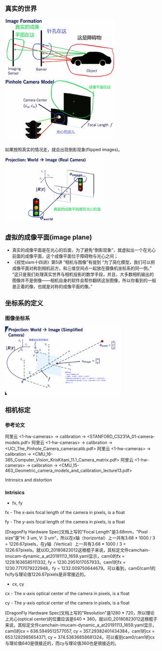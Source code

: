 
## 真实的世界

<img src="images/pinhole_camera_model/pinhole_camera_model_a.png" alt="drawing" width="362.5" height="195"/>

<img src="images/pinhole_camera_model/pinhole_camera_model_b.png" alt="drawing" width="370.5" height="207"/>

如果按照真实的情况走，就会出现倒影现象(flipped images)。

<img src="images/pinhole_camera_model/pinhole_camera_model_flipped_image.png" alt="drawing" width="331" height="217"/>

## 虚拟的成像平面(image plane)

- 真实的成像平面是在光心的后面，为了避免“倒影现象”，就虚拟出一个在光心前面的成像平面，这个成像平面位于障碍物与光心之间；
- 《视觉slam十四讲》第5讲 “相机与图像”有提到
  “为了简化模型，我们可以把成像平面对称到相机前方，和三维空间点一起放在摄像机坐标系的同一侧。”
  “这只是我们处理真实世界与相机投影的数学手段，并且，大多数相机输出的图像并不是倒像——相机自身的软件会帮你翻转这张图像，所以你看到的一般是正着的像，也就是对称的成像平面的像。”



## 坐标系的定义

### 图像坐标系

<img src="images/pinhole_camera_model/pinhole_camera_model_image_coordinate_a.png" alt="drawing" width="385" height="226"/>


## 相机标定

### 参考论文

阿里云 <1-hw-cameras> -> calibration -> <STANFORD_CS231A_01-camera-models.pdf>
阿里云 <1-hw-cameras> -> calibration -> <UCI_The_Pinhole_Camera_cameracalib.pdf>
阿里云 <1-hw-cameras> -> calibration -> <CMU_16-385_Computer_Vision_KrisKitani_11.1_Camera_matrix.pdf>
阿里云 <1-hw-cameras> -> calibration -> <CMU_15-463_Geometric_camera_models_and_calibration_lecture13.pdf>

Intrinsics and distortion

### Intrisics

- fx, fy

fx - The x-axis focal length of the camera in pixels, is a float

fy - The y-axis focal length of the camera in pixels, is a float

[DragonFly Hardware Spec]文档上写的"Focal Length"是3.68mm，"Pixel size"是"H: 3 um, V: 3 um"，所以在x轴（horizontal）上一共有3.68 * 1000 / 3 = 1226.67pixels，在y轴（Vertical）上一共有3.68 * 1000 / 3 = 1226.67pixels。就以ID_20180823012这根棍子来说，其标定文件camchain-imucam-dynamic_a_at20191113_1659.yaml显示，cam0的fx = 1229.1636585111332, fy = 1230.2951017057933。cam1的fx = 1230.7717079222948，fy = 1232.009750644679。可以看到，cam0/cam1的fx/fy与理论值1226.67pixels是非常接近的。


- cx, cy

cx - The x-axis optical center of the camera in pixels, is a float

cy - The y-axis optical center of the camera in pixels, is a float

[DragonFly Hardware Spec]文档上写的"Resolution"是1280 * 720，所以理论上光心(optical center)的位置应该是640 * 360。就以ID_20180823012这根棍子来说，其标定文件camchain-imucam-dynamic_a_at20191113_1659.yaml显示，cam0的cx = 636.5949512577057, cy = 357.29382401434384，cam1的cx = 653.1282985654371, cy = 374.53636858681324。可以看到cam0/cam1的cx与理论值640是很接近的，而cy与理论值360也是很接近的。